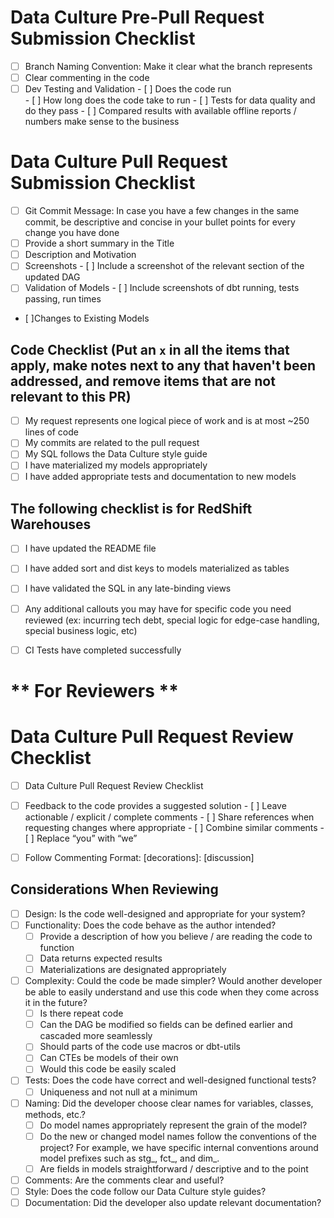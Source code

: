 # Data Culture Pre-Pull Request Submission Checklist 

- [ ]  Branch Naming Convention: Make it clear what the branch represents
- [ ]  Clear commenting in the code
- [ ]  Dev Testing and Validation
        - [ ]  Does the code run   
        - [ ]  How long does the code take to run
        - [ ]  Tests for data quality and do they pass
        - [ ]  Compared results with available offline reports / numbers make sense to the 
            business

# Data Culture Pull Request Submission Checklist

- [ ]  Git Commit Message: In case you have a few changes in the same commit, be descriptive and concise in your bullet points for every change you have done
- [ ]  Provide a short summary in the Title
- [ ]  Description and Motivation
- [ ]  Screenshots
        - [ ]  Include a screenshot of the relevant section of the updated DAG
- [ ]  Validation of Models
        - [ ]  Include screenshots of dbt running, tests passing, run times
- [ ]Changes to Existing Models

## Code Checklist (Put an `x` in all the items that apply, make notes next to any that haven't been addressed, and remove items that are not relevant to this PR)

- [ ]  My request represents one logical piece of work and is at most ~250 lines of code
- [ ]  My commits are related to the pull request
- [ ]  My SQL follows the Data Culture style guide
- [ ]  I have materialized my models appropriately
- [ ]  I have added appropriate tests and documentation to new models

## The following checklist is for RedShift Warehouses
- [ ] I have updated the README file
- [ ] I have added sort and dist keys to models materialized as tables
- [ ] I have validated the SQL in any late-binding views

- [ ]  Any additional callouts you may have for specific code you need reviewed (ex: incurring tech debt, special logic for edge-case handling, special business logic, etc)
- [ ]  CI Tests have completed successfully


# ** For Reviewers **
# Data Culture Pull Request Review Checklist

- [ ]  Data Culture Pull Request Review Checklist
- [ ]  Feedback to the code provides a suggested solution
        - [ ]  Leave actionable / explicit / complete comments 
        - [ ]  Share references when requesting changes where appropriate
        - [ ]  Combine similar comments
        - [ ]  Replace “you” with “we”
- [ ]  Follow Commenting Format:   <color code><label> [decorations]: <subject> 
                                [discussion]


## Considerations When Reviewing 
- [ ]  Design: Is the code well-designed and appropriate for your system?
- [ ]  Functionality: Does the code behave as the author intended?
    - [ ]  Provide a description of how you believe / are reading the code to function
    - [ ]  Data returns expected results
    - [ ]  Materializations are designated appropriately
- [ ]  Complexity: Could the code be made simpler? Would another developer be able to easily understand and use this code when they come across it in the future?
    - [ ]  Is there repeat code
    - [ ]  Can the DAG be modified so fields can be defined earlier and cascaded more seamlessly
    - [ ]  Should parts of the code use macros or dbt-utils
    - [ ]  Can CTEs be models of their own
    - [ ]  Would this code be easily scaled
- [ ]  Tests: Does the code have correct and well-designed functional tests?
    - [ ]  Uniqueness and not null at a minimum
- [ ]  Naming: Did the developer choose clear names for variables, classes, methods, etc.?
    - [ ]  Do model names appropriately represent the grain of the model?
    - [ ]  Do the new or changed model names follow the conventions of the project? For example, we have specific internal conventions around model prefixes such as stg_, fct_, and dim_.
    - [ ]  Are fields in models straightforward / descriptive and to the point 
- [ ]  Comments: Are the comments clear and useful?
- [ ]  Style: Does the code follow our Data Culture style guides?
- [ ]  Documentation: Did the developer also update relevant documentation?